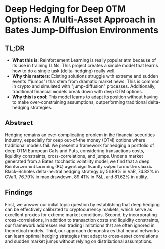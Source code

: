 # Deep Hedging for Deep OTM Options: A Multi-Asset Approach in Bates Jump-Diffusion Environments
## TL;DR
- **What this is**: Reinforcement Learning is really popular atm because of its use in training LLMs. This project creates a simple model that learns how to do a single task (delta-hedging) really well.
- **Why this matters**: Existing solutions struggle with extreme and sudden events ("jumps") that stem from dramatic market news. This is common in crypto and simulated with "jump-diffusion" processes. Additionally, traditional financial models break down with deep OTM options.
- **Why this is cool**: This model learns to adapt its position without having to make over-constraining assumptions, outperforming traditional delta-hedging strategies.

## Abstract

Hedging remains an ever-complicating problem in the financial securities industry, especially for deep out-of-the money (OTM) options 
where traditional models fail. We present a framework for hedging a portfolio of deep OTM European Calls and Puts, considering transactions 
costs, liquidity constraints, cross-correlations, and jumps. Under a market generated from a Bates stochastic volatility model, we find that 
a deep Reinforcement Learning (RL) agent significantly outperforms the classic Black–Scholes delta-neutral hedging strategy by 56.89% in VaR, 
74.82% in CVaR, 76.79% in max drawdown, 89.41% in P&L, and 81.62% in utility.

## Findings
First, we answer our initial topic question by establishing that deep hedging can be effectively calibrated to cryptocurrency markets, which 
serve as excellent proxies for extreme market conditions. Second, by incorporating cross-correlations, in addition to transaction costs and 
liquidity constraints, our framework addresses real trading limitations that are often ignored in theoretical models. Third, our approach 
demonstrates that neural networks can learn optimal hedging strategies that adapt to cross-asset correlations and sudden market jumps without 
relying on distributional assumptions.
